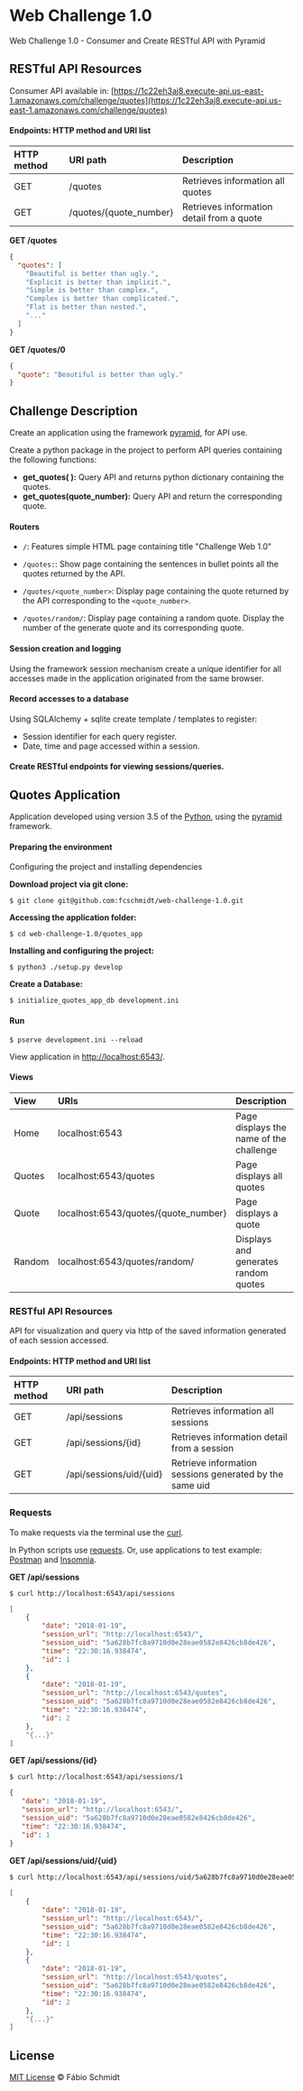 # Web Challenge 1.0

Web Challenge 1.0 - Consumer and Create RESTful API with Pyramid


## RESTful API Resources
Consumer API available in: [https://1c22eh3aj8.execute-api.us-east-1.amazonaws.com/challenge/quotes](https://1c22eh3aj8.execute-api.us-east-1.amazonaws.com/challenge/quotes)


#### Endpoints: HTTP method and URI list
**HTTP method**|**URI path**|**Description**
:--|:--|:--
GET|/quotes|Retrieves information all quotes
GET|/quotes/{quote_number}|Retrieves information detail from a quote



**GET /quotes**
```json
{
  "quotes": [
    "Beautiful is better than ugly.",
    "Explicit is better than implicit.",
    "Simple is better than complex.",
    "Complex is better than complicated.",
    "Flat is better than nested.",
    "..."
  ]
}
```


**GET /quotes/0**
```json
{
  "quote": "Beautiful is better than ugly."
}
```


## Challenge Description
Create an application using the framework [pyramid](https://docs.pylonsproject.org/projects/pyramid/en/latest/), for API use.


Create a python package in the project to perform API queries containing the following functions:

- **get_quotes( ):** Query API and returns python dictionary containing the quotes.
- **get_quotes(quote_number):** Query API and return the corresponding quote.


#### Routers

- `/`:  Features simple HTML page containing title "Challenge Web 1.0"

- `/quotes:`: Show page containing the sentences in bullet points all the quotes returned by the API.

- `/quotes/<quote_number>`: Display page containing the quote returned by the API corresponding to the `<quote_number>`.

- `/quotes/random/`: Display page containing a random quote. Display the number of the generate quote and its corresponding quote.

#### Session creation and logging
Using the framework session mechanism create a unique identifier for all accesses made in the application originated from the same browser.

#### Record accesses to a database
Using SQLAlchemy + sqlite create template / templates to register:

- Session identifier for each query register.
- Date, time and page accessed within a session.

#### Create RESTful endpoints for viewing sessions/queries.



## Quotes Application

Application developed using version 3.5 of the [Python](http://), using the [pyramid](https://docs.pylonsproject.org/projects/pyramid/en/latest/) framework.


#### Preparing the environment

Configuring the project and installing dependencies

**Download project via git clone:**

`$ git clone git@github.com:fcschmidt/web-challenge-1.0.git`

**Accessing the application folder:**

`$ cd web-challenge-1.0/quotes_app`

**Installing and configuring the project:**

`$ python3 ./setup.py develop`

**Create a Database:**

`$ initialize_quotes_app_db development.ini`

#### Run

`$ pserve development.ini --reload`

View application in [http://localhost:6543/](http://localhost:6543/).


#### Views

**View**|**URIs**|**Description**
:--|:--|:--
Home|localhost:6543|Page displays the name of the challenge
Quotes|localhost:6543/quotes|Page displays all quotes
Quote|localhost:6543/quotes/{quote_number}|Page displays a quote
Random|localhost:6543/quotes/random/|Displays and generates random quotes


### RESTful API Resources
API for visualization and query via http of the saved information generated of each session accessed.

#### Endpoints: HTTP method and URI list

**HTTP method**|**URI path**|**Description**
:--|:--|:--
GET|/api/sessions|Retrieves information all sessions
GET|/api/sessions/{id}|Retrieves information detail from a session
GET|/api/sessions/uid/{uid}|Retrieve information sessions generated by the same uid

### Requests
To make requests via the terminal use the [curl](https://curl.haxx.se/).

In Python scripts use [requests](http://docs.python-requests.org/en/master/).
Or, use applications to test example: [Postman](https://www.getpostman.com/) and
[Insomnia](https://insomnia.rest/?utm_content=bufferd23bb&utm_medium=social&utm_source=twitter.com&utm_campaign=buffer).


**GET  /api/sessions**

`$ curl http://localhost:6543/api/sessions`

```json
[
    {
        "date": "2018-01-19",
        "session_url": "http://localhost:6543/",
        "session_uid": "5a628b7fc8a9710d0e28eae0582e8426cb8de426",
        "time": "22:30:16.938474",
        "id": 1
    },
    {
        "date": "2018-01-19",
        "session_url": "http://localhost:6543/quotes",
        "session_uid": "5a628b7fc8a9710d0e28eae0582e8426cb8de426",
        "time": "22:30:16.938474",
        "id": 2
    },
    "{...}"
]
```

**GET /api/sessions/{id}**

`$ curl http://localhost:6543/api/sessions/1`

```json
{
   "date": "2018-01-19",
   "session_url": "http://localhost:6543/",
   "session_uid": "5a628b7fc8a9710d0e28eae0582e8426cb8de426",
   "time": "22:30:16.938474",
   "id": 1
}
```

**GET /api/sessions/uid/{uid}**

```bash
$ curl http://localhost:6543/api/sessions/uid/5a628b7fc8a9710d0e28eae0582e8426cb8de426
```

```json
[
    {
        "date": "2018-01-19",
        "session_url": "http://localhost:6543/",
        "session_uid": "5a628b7fc8a9710d0e28eae0582e8426cb8de426",
        "time": "22:30:16.938474",
        "id": 1
    },
    {
        "date": "2018-01-19",
        "session_url": "http://localhost:6543/quotes",
        "session_uid": "5a628b7fc8a9710d0e28eae0582e8426cb8de426",
        "time": "22:30:16.938474",
        "id": 2
    },
    "{...}"
]
```

<!--#### Tests

-->


## License
[MIT License](https://opensource.org/licenses/MIT) © Fábio Schmidt
